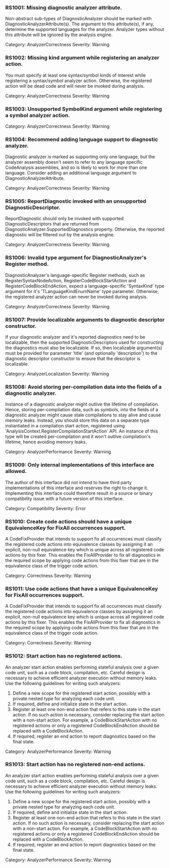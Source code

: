 ### RS1001: Missing diagnostic analyzer attribute. ###

Non-abstract sub-types of DiagnosticAnalyzer should be marked with DiagnosticAnalyzerAttribute(s). The argument to this attribute(s), if any, determine the supported languages for the analyzer. Analyzer types without this attribute will be ignored by the analysis engine.

Category: AnalyzerCorrectness
Severity: Warning

### RS1002: Missing kind argument while registering an analyzer action. ###

You must specify at least one syntax/symbol kinds of interest while registering a syntax/symbol analyzer action. Otherwise, the registered action will be dead code and will never be invoked during analysis.

Category: AnalyzerCorrectness
Severity: Warning

### RS1003: Unsupported SymbolKind argument while registering a symbol analyzer action. ###

Category: AnalyzerCorrectness
Severity: Warning

### RS1004: Recommend adding language support to diagnostic analyzer. ###

Diagnostic analyzer is marked as supporting only one language, but the analyzer assembly doesn't seem to refer to any language specific CodeAnalysis assemblies, and so is likely to work for more than one language. Consider adding an additional language argument to DiagnosticAnalyzerAttribute.

Category: AnalyzerCorrectness
Severity: Warning

### RS1005: ReportDiagnostic invoked with an unsupported DiagnosticDescriptor. ###

ReportDiagnostic should only be invoked with supported DiagnosticDescriptors that are returned from DiagnosticAnalyzer.SupportedDiagnostics property. Otherwise, the reported diagnostic will be filtered out by the analysis engine.

Category: AnalyzerCorrectness
Severity: Warning

### RS1006: Invalid type argument for DiagnosticAnalyzer's Register method. ###

DiagnosticAnalyzer's language-specific Register methods, such as RegisterSyntaxNodeAction, RegisterCodeBlockStartAction and RegisterCodeBlockEndAction, expect a language-specific 'SyntaxKind' type argument for it's 'TLanguageKindEnumName' type parameter. Otherwise, the registered analyzer action can never be invoked during analysis.

Category: AnalyzerCorrectness
Severity: Warning

### RS1007: Provide localizable arguments to diagnostic descriptor constructor. ###

If your diagnostic analyzer and it's reported diagnostics need to be localizable, then the supported DiagnosticDescriptors used for constructing the diagnostics must also be localizable. If so, then localizable argument(s) must be provided for parameter 'title' (and optionally 'description') to the diagnostic descriptor constructor to ensure that the descriptor is localizable.

Category: AnalyzerLocalization
Severity: Warning

### RS1008: Avoid storing per-compilation data into the fields of a diagnostic analyzer. ###

Instance of a diagnostic analyzer might outlive the lifetime of compilation. Hence, storing per-compilation data, such as symbols, into the fields of a diagnostic analyzer might cause stale compilations to stay alive and cause memory leaks.  Instead, you should store this data on a separate type instantiated in a compilation start action, registered using 'AnalysisContext.RegisterCompilationStartAction' API. An instance of this type will be created per-compilation and it won't outlive compilation's lifetime, hence avoiding memory leaks.

Category: AnalyzerPerformance
Severity: Warning

### RS1009: Only internal implementations of this interface are allowed. ###

The author of this interface did not intend to have third party implementations of this interface and reserves the right to change it. Implementing this interface could therefore result in a source or binary compatibility issue with a future version of this interface.

Category: Compatibility
Severity: Error

### RS1010: Create code actions should have a unique EquivalenceKey for FixAll occurrences support. ###

A CodeFixProvider that intends to support fix all occurrences must classify the registered code actions into equivalence classes by assigning it an explicit, non-null equivalence key which is unique across all registered code actions by this fixer. This enables the FixAllProvider to fix all diagnostics in the required scope by applying code actions from this fixer that are in the equivalence class of the trigger code action.

Category: Correctness
Severity: Warning

### RS1011: Use code actions that have a unique EquivalenceKey for FixAll occurrences support. ###

A CodeFixProvider that intends to support fix all occurrences must classify the registered code actions into equivalence classes by assigning it an explicit, non-null equivalence key which is unique across all registered code actions by this fixer. This enables the FixAllProvider to fix all diagnostics in the required scope by applying code actions from this fixer that are in the equivalence class of the trigger code action.

Category: Correctness
Severity: Warning

### RS1012: Start action has no registered actions. ###

An analyzer start action enables performing stateful analysis over a given code unit, such as a code block, compilation, etc. Careful design is necessary to achieve efficient analyzer execution without memory leaks. Use the following guidelines for writing such analyzers:
1. Define a new scope for the registered start action, possibly with a private nested type for analyzing each code unit.
2. If required, define and initialize state in the start action.
3. Register at least one non-end action that refers to this state in the start action. If no such action is necessary, consider replacing the start action with a non-start action. For example, a CodeBlockStartAction with no registered actions or only a registered CodeBlockEndAction should be replaced with a CodeBlockAction.
4. If required, register an end action to report diagnostics based on the final state.


Category: AnalyzerPerformance
Severity: Warning

### RS1013: Start action has no registered non-end actions. ###

An analyzer start action enables performing stateful analysis over a given code unit, such as a code block, compilation, etc. Careful design is necessary to achieve efficient analyzer execution without memory leaks. Use the following guidelines for writing such analyzers:
1. Define a new scope for the registered start action, possibly with a private nested type for analyzing each code unit.
2. If required, define and initialize state in the start action.
3. Register at least one non-end action that refers to this state in the start action. If no such action is necessary, consider replacing the start action with a non-start action. For example, a CodeBlockStartAction with no registered actions or only a registered CodeBlockEndAction should be replaced with a CodeBlockAction.
4. If required, register an end action to report diagnostics based on the final state.


Category: AnalyzerPerformance
Severity: Warning